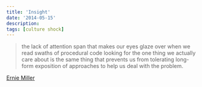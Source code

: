 ```yaml
---
title: 'Insight'
date: '2014-05-15'
description:
tags: [culture shock]
---
```


> the lack of attention span that makes our eyes glaze over when we read swaths of procedural code looking for the one thing we actually care about is the same thing that prevents us from tolerating long-form exposition of approaches to help us deal with the problem.

[Ernie Miller](https://gist.github.com/dhh/4849a20d2ba89b34b201#comment-1228704)
